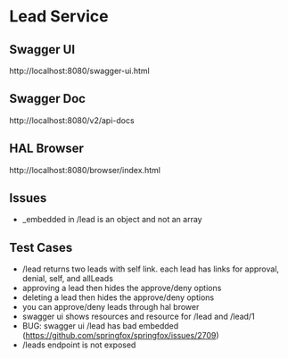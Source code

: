 # Lead Service

## Swagger UI
http://localhost:8080/swagger-ui.html

## Swagger Doc
http://localhost:8080/v2/api-docs

## HAL Browser
http://localhost:8080/browser/index.html

## Issues
- _embedded in /lead is an object and not an array

## Test Cases
- /lead returns two leads with self link.  each lead has links for approval, denial, self, and allLeads
- approving a lead then hides the approve/deny options
- deleting a lead then hides the approve/deny options
- you can approve/deny leads through hal brower
- swagger ui shows resources and resource for /lead and /lead/1
- BUG: swagger ui /lead has bad embedded (https://github.com/springfox/springfox/issues/2709)
- /leads endpoint is not exposed
